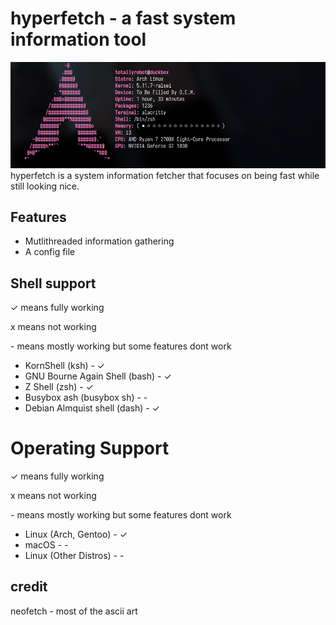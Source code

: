 # hyperfetch - a fast system information tool
![screenshot](images/arch-totallyrobot.png)
hyperfetch is a system information fetcher that focuses on being fast while still looking nice.

## Features
- Mutlithreaded information gathering
- A config file

## Shell support
✓ means fully working

x means not working

\- means mostly working but some features dont work


- KornShell (ksh) - ✓
- GNU Bourne Again Shell (bash) - ✓
- Z Shell (zsh) - ✓
- Busybox ash (busybox sh) - -
- Debian Almquist shell (dash) - ✓

# Operating Support
✓ means fully working

x means not working

\- means mostly working but some features dont work

- Linux (Arch, Gentoo) - ✓
- macOS - -
- Linux (Other Distros) - -

## credit
neofetch - most of the ascii art 
